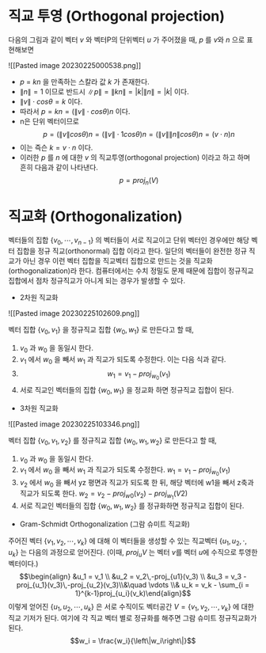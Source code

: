 # 직교 투영 (Orthogonal projection)

다음의 그림과 같이 벡터 $v$ 와 벡터P의 단위벡터 $u$ 가 주어졌을 때, $p$ 를 $v$와 $n$ 으로 표현해보면

![[Pasted image 20230225000538.png]]

- $p$ = $kn$ 을 만족하는 스칼라 값 $k$ 가 존재한다.
- $\left\| n\right\| = 1$ 이므로 반드시 $\left\|p\right\| = \left\|kn\right\| = |k|\left\|n\right\| = |k|$ 이다.
- $\left\|v\right\|\cdot cos\theta = k$ 이다.
- 따라서 $p = kn = (\left\|v\right\|\cdot cos\theta)n$ 이다.
- n은 단위 벡터이므로
$$p = (\left\|v\right\|cos\theta)n = (\left\|v\right\|\cdot1cos\theta)n = (\left\|v\right\|\left\|n\right\|cos\theta)n = (v\cdot n)n$$
- 이는 즉슨 $k=v\cdot n$ 이다.
- 이러한 $p$ 를 $n$ 에 대한 $v$ 의 직교투영(orthogonal projection) 이라고 하고 하며 흔히 다음과 같이 나타낸다. $$p = proj_n(V)$$

# 직교화 (Orthogonalization)

벡터들의 집합 $\{ v_0,\cdots,v_{n-1}\}$ 의 벡터들이 서로 직교이고 단위 벡터인 경우에만 해당 벡터 집합을 정규 직교(orthonormal) 집합 이라고 한다. 일단의 벡터들이 완전한 정규 직교가 아닌 경우 이런 벡터 집합을 직교벡터 집합으로 만드는 것을 직교화(orthogonalization)라 한다.
컴퓨터에서는 수치 정밀도 문제 때문에 집합이 정규직교 집합에서 점차 정규직교가 아니게 되는 경우가 발생할 수 있다.

-  2차원 직교화

![[Pasted image 20230225102609.png]]

벡터 집합 $\{v_0, v_1\}$ 을 정규직교 집합 $\{w_0, w_1\}$ 로 만든다고 할 때,

1. $v_0$ 과 $w_0$ 을 동일시 한다.
2. $v_1$ 에서 $w_0$ 을 빼서 $w_1$ 과 직교가 되도록 수정한다. 이는 다음 식과 같다.
3. $$w_1 = v_1 - proj_{w_0}(v_1)$$
4. 서로 직교인 벡터들의 집합 $\{w_0, w_1\}$ 을 정교화 하면 정규직교 집합이 된다.


- 3차원 직교화

![[Pasted image 20230225103346.png]]

벡터 집합 $\{v_0, v_1, v_2\}$ 를 정규직교 집합 $\{w_0, w_1, w_2\}$ 로 만든다고 할 때,

1. $v_0$ 과 $w_0$ 을 동일시 한다.
2. $v_1$ 에서 $w_0$ 을 빼서 $w_1$ 과 직교가 되도록 수정한다. $w_1 = v_1 - proj_{w_0}(v_1)$
3. $v_2$ 에서 $w_0$ 을 빼서 yz 평면과 직교가 되도록 한 뒤, 해당 벡터에 w1을 빼서 z축과 직교가 되도록 한다. $w_2 = v_2 - proj_{w0}(v_2) -proj_{w_1}(V2)$
4. 서로 직교인 벡터들의 집합 $\{w_0, w_1, w_2\}$ 를 정규화하면 정규직교 집합이 된다.


- Gram-Schmidt Orthogonalization (그람 슈미트 직교화)

주어진 벡터 $\{v_1, v_2, \cdots , v_k \}$ 에 대해 이 벡터들을 생성할 수 있는 직교벡터 $\{u_1, u_2, \cdot, u_k\}$ 는 다음의 과정으로 얻어진다. (이때, $proj_{u}V$ 는 벡터 $v$를 벡터 $u$에 수직으로 투영한 벡터이다.) 
$$\begin{align} &u_1 = v_1 \\ &u_2 = v_2\,-proj_{u1}(v_3) \\ &u_3 = v_3 - proj_{u_1}(v_3)\,-proj_{u_2}(v_3)\\&\quad \vdots \\& u_k = v_k - \sum_{i = 1}^{k-1}proj_{u_i}(v_k)\end{align}$$
이렇게 얻어진 $\{u_1, u_2, \cdots, u_k\}$ 은 서로 수직이도 벡터공간 $V = \{v_1, v_2, \cdots, v_k\}$ 에 대한 직교 기저가 된다. 
여기에 각 직교 벡터 별로 정규화를 해주면 그람 슈미트 정규직교화가 된다.
$$w_i = \frac{w_i}{\left\|w_i\right\|}$$

